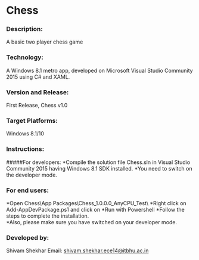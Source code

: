 # Chess 

### Description:
A basic two player chess game

### Technology:
A Windows 8.1 metro app, developed on Microsoft Visual Studio Community 2015 using C# and XAML.

### Version and Release:
First Release, Chess v1.0

### Target Platforms:
Windows 8.1/10

### Instructions:  
#####For developers: 
*Compile the solution file Chess.sln in Visual Studio Community 2015 having Windows 8.1 SDK installed. 
*You need to switch on the developer mode.

### For end users: 
*Open Chess\App Packages\Chess_1.0.0.0_AnyCPU_Test\ 
*Right click on Add-AppDevPackage.ps1 and click on 
*Run with Powershell 
*Follow the steps to complete the installation.  
*Also, please make sure you have switched on your developer mode. 


### Developed by: 
Shivam Shekhar
Email: shivam.shekhar.ece14@itbhu.ac.in   
 
